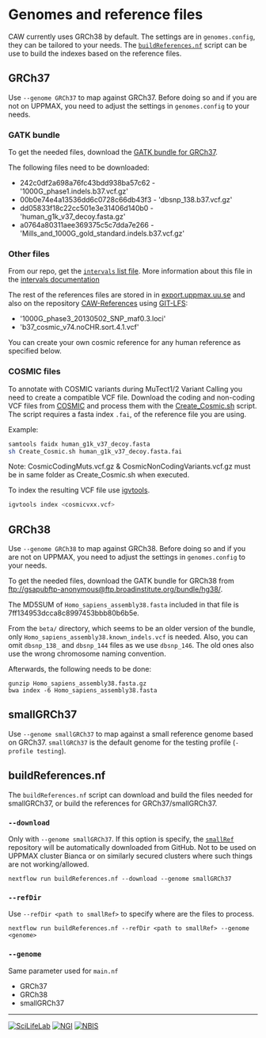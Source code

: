 # Genomes and reference files

CAW currently uses GRCh38 by default. The settings are in `genomes.config`, they can be tailored to your needs. The [`buildReferences.nf`](#buildreferencesnf) script can be use to build the indexes based on the reference files.

## GRCh37

Use `--genome GRCh37` to map against GRCh37. Before doing so and if you are not on UPPMAX, you need to adjust the settings in `genomes.config` to your needs.

### GATK bundle

To get the needed files, download the [GATK bundle for GRCh37](ftp://gsapubftp-anonymous@ftp.broadinstitute.org/bundle/b37/).

The following files need to be downloaded:

- 242c0df2a698a76fc43bdd938ba57c62 - '1000G\_phase1.indels.b37.vcf.gz'
- 00b0e74e4a13536dd6c0728c66db43f3 - 'dbsnp\_138.b37.vcf.gz'
- dd05833f18c22cc501e3e31406d140b0 - 'human\_g1k\_v37\_decoy.fasta.gz'
- a0764a80311aee369375c5c7dda7e266 - 'Mills\_and\_1000G\_gold\_standard.indels.b37.vcf.gz'

### Other files

From our repo, get the [`intervals` list file](https://raw.githubusercontent.com/SciLifeLab/Sarek/master/repeats/wgs_calling_regions.grch37.list). More information about this file in the [intervals documentation](INTERVALS.md)

The rest of the references files are stored in in [export.uppmax.uu.se](https://export.uppmax.uu.se/b2015110/caw-references/b37/) and also on the repository [CAW-References](https://github.com/MaxUlysse/CAW-References) using [GIT-LFS](https://git-lfs.github.com/):

- '1000G\_phase3\_20130502\_SNP\_maf0.3.loci'
- 'b37\_cosmic\_v74.noCHR.sort.4.1.vcf'

You can create your own cosmic reference for any human reference as specified below.

### COSMIC files

To annotate with COSMIC variants during MuTect1/2 Variant Calling you need to create a compatible VCF file. 
Download the coding and non-coding VCF files from [COSMIC](http://cancer.sanger.ac.uk/cosmic/download) and 
process them with the [Create\_Cosmic.sh](https://github.com/SciLifeLab/Sarek/tree/master/scripts/Create_Cosmic.sh) 
script. The script requires a fasta index `.fai`, of the reference file you are using.

Example:

```bash
samtools faidx human_g1k_v37_decoy.fasta
sh Create_Cosmic.sh human_g1k_v37_decoy.fasta.fai
```

Note: CosmicCodingMuts.vcf.gz & CosmicNonCodingVariants.vcf.gz must be in same folder as Create\_Cosmic.sh when executed.

To index the resulting VCF file use [igvtools](https://software.broadinstitute.org/software/igv/igvtools).

```bash
igvtools index <cosmicvxx.vcf>
```

## GRCh38

Use `--genome GRCh38` to map against GRCh38. Before doing so and if you are not on UPPMAX, you need to adjust the settings in `genomes.config` to your needs.

To get the needed files, download the GATK bundle for GRCh38 from [ftp://gsapubftp-anonymous@ftp.broadinstitute.org/bundle/hg38/](mailto:ftp://gsapubftp-anonymous@ftp.broadinstitute.org/bundle/hg38/).

The MD5SUM of `Homo_sapiens_assembly38.fasta` included in that file is 7ff134953dcca8c8997453bbb80b6b5e.

From the `beta/` directory, which seems to be an older version of the bundle, only `Homo_sapiens_assembly38.known_indels.vcf` is needed. Also, you can omit `dbsnp_138_` and `dbsnp_144` files as we use `dbsnp_146`. The old ones also use the wrong chromosome naming convention.

Afterwards, the following needs to be done:

```
gunzip Homo_sapiens_assembly38.fasta.gz
bwa index -6 Homo_sapiens_assembly38.fasta
```

## smallGRCh37

Use `--genome smallGRCh37` to map against a small reference genome based on GRCh37. `smallGRCh37` is the default genome for the testing profile (`-profile testing`).

## buildReferences.nf

The `buildReferences.nf` script can download and build the files needed for smallGRCh37, or build the references for GRCh37/smallGRCh37.

### `--download`

Only with `--genome smallGRCh37`. If this option is specify, the [`smallRef`](https://github.com/szilvajuhos/smallRef) repository will be automatically downloaded from GitHub. Not to be used on UPPMAX cluster Bianca or on similarly secured clusters where such things are not working/allowed.

```
nextflow run buildReferences.nf --download --genome smallGRCh37
```

### `--refDir`

Use `--refDir <path to smallRef>` to specify where are the files to process.

```
nextflow run buildReferences.nf --refDir <path to smallRef> --genome <genome>
```

### `--genome`

Same parameter used for `main.nf`

- GRCh37
- GRCh38 
- smallGRCh37

--------------------------------------------------------------------------------

[![](images/SciLifeLab_logo.png "SciLifeLab")][scilifelab-link]
[![](images/NGI_logo.png "NGI")][ngi-link]
[![](images/NBIS_logo.png "NBIS")][nbis-link]

[nbis-link]: https://www.nbis.se/
[ngi-link]: https://ngisweden.scilifelab.se/
[scilifelab-link]: https://www.scilifelab.se/
